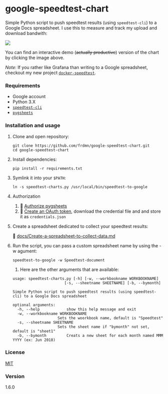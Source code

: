 google-speedtest-chart
======================

Simple Python script to push speedtest results (using `speedtest-cli`) to a Google Docs spreadsheet. I use this to measure and track my upload and download bandwith:

[![](http://up.frd.mn/hsoXvzqYw3.png)](https://docs.google.com/spreadsheets/d/e/2PACX-1vSJtguwlM6K4wJtwK842dpTRG46knn0M71A966VRE_9vIcP21s0XMrHXaOwekR2oznM9HE9K344NAsY/pubchart?oid=198771870&format=interactive)

You can find an interactive demo (~~actually productive~~) version of the chart by clicking the image above.

_Note_: If you rather like Grafana than writing to a Google spreadsheet, checkout my new project [`docker-speedtest`](https://github.com/frdmn/docker-speedtest).

### Requirements

* Google account
* Python 3.X
* [`speedtest-cli`](https://github.com/sivel/speedtest-cli)
* [`pygsheets`](https://github.com/nithinmurali/pygsheets)

### Installation and usage

1. Clone and open repository:

    ```
    git clone https://github.com/frdmn/google-speedtest-chart.git
    cd google-speedtest-chart
    ```

1. Install dependencies:

    ```
    pip install -r requirements.txt
    ```


1. Symlink it into your `$PATH`:

    ```
    ln -s speedtest-charts.py /usr/local/bin/speedtest-to-google
    ```

1. Authorization

    1. :book: [Authorize pygsheets](https://pygsheets.readthedocs.io/en/latest/authorizing.html#authorizing-pygsheets)
    1. :book: [Create an OAuth token](https://pygsheets.readthedocs.io/en/latest/authorizing.html#oauth-credentials), download the credential file and and store it as `credentials.json`

1. Create a spreadsheet dedicated to collect your speedtest results:  

    :book: [docs/Create-a-spreadsheet-to-collect-data.md](docs/Create-a-spreadsheet-to-collect-data.md)

1. Run the script, you can pass a custom spreadsheet name by using the -w agument:

    ```
    speedtest-to-google -w Speedtest-document
    ```
    1. Here are the other arguments that are available:

    ```
    usage: speedtest-charts.py [-h] [-w, --workbookname WORKBOOKNAME]
                           [-s, --sheetname SHEETNAME] [-b, --bymonth]

    Simple Python script to push speedtest results (using speedtest-cli) to a Google Docs spreadsheet

    optional arguments:
      -h, --help            show this help message and exit
      -w, --workbookname WORKBOOKNAME
                        Sets the woorkbook name, default is "Speedtest"
      -s, --sheetname SHEETNAME
                        Sets the sheet name if "bymonth" not set, default is "sheet1"
      -b, --bymonth         Creats a new sheet for each month named MMM YYYY (ex: Jun 2018)
      ```

### License

[MIT](LICENSE)

### Version

1.6.0
